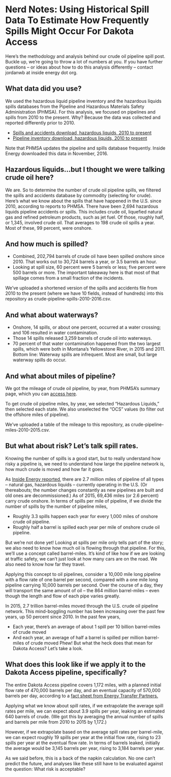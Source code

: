 # Nerd Notes: Using Historical Spill Data To Estimate How Frequently Spills Might Occur For Dakota Access


Here’s the methodology and analysis behind our crude oil pipeline spill post. Buckle up, we’re going to throw a lot of numbers at you. If you have further questions – or ideas about how to do this analysis differently – contact jordanwb at inside energy dot org.


## What data did you use?
We used the hazardous liquid pipeline inventory and the hazardous liquids spills databases from the Pipeline and Hazardous Materials Safety Administration (PHMSA). For this analysis, we focused on pipelines and spills from 2010 to the present. Why? Because the data was collected and reported differently prior to 2010.


* [Spills and accidents download, hazardous liquids, 2010 to present](http://phmsa.dot.gov/portal/site/PHMSA/menuitem.6f23687cf7b00b0f22e4c6962d9c8789/?vgnextoid=fdd2dfa122a1d110VgnVCM1000009ed07898RCRD&vgnextchannel=3430fb649a2dc110VgnVCM1000009ed07898RCRD&vgnextfmt=print)
* [Pipeline inventory download, hazardous liquids, 2010 to present](http://phmsa.dot.gov/portal/site/PHMSA/menuitem.6f23687cf7b00b0f22e4c6962d9c8789/?vgnextoid=a872dfa122a1d110VgnVCM1000009ed07898RCRD&vgnextchannel=3430fb649a2dc110VgnVCM1000009ed07898RCRD&vgnextfmt=print)


Note that PHMSA updates the pipeline and spills database frequently. Inside Energy downloaded this data in November, 2016.


## Hazardous liquids...but I thought we were talking crude oil here?
We are. So to determine the number of crude oil pipeline spills, we filtered the spills and accidents database by commodity (selecting for crude). Here’s what we know about the spills that have happened in the U.S. since 2010, according to reports to PHMSA.
There have been 2,694 hazardous liquids pipeline accidents or spills. This includes crude oil, liquefied natural gas and refined petroleum products, such as jet fuel.
Of those, roughly half, or 1,345, involved crude oil. That averages to 198 crude oil spills a year.
Most of these, 99 percent, were onshore. 


## And how much is spilled?
* Combined, 202,794 barrels of crude oil have been spilled onshore since 2010. That works out to 30,724 barrels a year, or 3.5 barrels an hour.
* Looking at spill size, 60 percent were 5 barrels or less; five percent were 500 barrels or more.
The important takeaway here is that most of that spillage comes from a small fraction of the incidents.


We’ve uploaded a shortened version of the spills and accidents file from 2010 to the present (where we have 10 fields, instead of hundreds) into this repository as crude-pipeline-spills-2010-2016.csv.


## And what about waterways?
* Onshore, 14 spills, or about one percent, occurred at a water crossing; and 106 resulted in water contamination.
* Those 14 spills released 3,259 barrels of crude oil into waterways.
* 70 percent of that water contamination happened from the two largest spills, which were both in Montana’s Yellowstone River, in 2015 and 2011.
Bottom line: Waterway spills are infrequent. Most are small, but large waterway spills do occur.


## And what about miles of pipeline?
We got the mileage of crude oil pipeline, by year, from PHMSA’s summary page, which you can [access here](http://opsweb.phmsa.dot.gov/primis_pdm/pipeline_miles_facilities_2010up.asp).

To get crude oil pipeline miles, by year, we selected “Hazardous Liquids,” then selected each state. We also unselected the “OCS” values (to filter out the offshore miles of pipeline).

We’ve uploaded a table of the mileage to this repository, as crude-pipeline-miles-2010-2015.csv.

## But what about risk? Let’s talk spill rates.
Knowing the number of spills is a good start, but to really understand how risky a pipeline is, we need to understand how large the pipeline network is, how much crude is moved and how far it goes.

As [Inside Energy reported](http://insideenergy.org/2016/11/18/protesters-say-pipelines-are-dangerous-are-they/), there are 2.7 million miles of pipeline of all types – natural gas, hazardous liquids – currently operating in the U.S. (Or thereabouts; the number changes constantly as new pipelines are built and old ones are decommissioned.) As of 2015, 69,436 miles (or 2.6 percent) carry crude onshore. In terms of spills per mile of pipeline, if we divide the number of spills by the number of pipeline miles,
* Roughly 3.3 spills happen each year for every 1,000 miles of onshore crude oil pipeline.
* Roughly half a barrel is spilled each year per mile of onshore crude oil pipeline.

But we’re not done yet! Looking at spills per mile only tells part of the story; we also need to know how much oil is flowing through that pipeline. For this, we’ll use a concept called barrel-miles. It’s kind of like how if we are looking at traffic safety, we can’t just look at how many cars are on the road. We also need to know how far they travel. 

Applying this concept to oil pipelines, consider a 10,000 mile long pipeline with a flow rate of one barrel per second, compared with a one mile long pipeline carrying 10,000 barrels per second. Over the course of a day, they will transport the same amount of oil – the 864 million barrel-miles – even though the length and flow of each pipe varies greatly.

In 2015, 2.7 trillion barrel-miles moved through the U.S. crude oil pipeline network. This mind-boggling number has been increasing over the past few years, up 50 percent since 2010. In the past few years,
* Each year, there’s an average of about 1 spill per 10 billion barrel-miles of crude moved
* And each year, an average of half a barrel is spilled per million barrel-miles of crude moved
Phew! But what the heck does that mean for Dakota Access? Let’s take a look.

## What does this look like if we apply it to the Dakota Access pipeline, specifically?
The entire Dakota Access pipeline covers 1,172 miles, with a planned initial flow rate of 470,000 barrels per day, and an eventual capacity of 570,000 barrels per day, according to a [fact sheet from Energy Transfer Partners.](http://www.daplpipelinefacts.com/docs-dapl/08092016/DAPL_FactSheet33-8_09_16.pdf)


Applying what we know about spill rates, if we extrapolate the average spill rates per mile, we can expect about 3.9 spills per year, leaking an estimated 640 barrels of crude. (We got this by averaging the annual number of spills and barrels per mile from 2010 to 2015 by 1,172.)


However, if we extrapolate based on the average spill rates per barrel-mile, we can expect roughly 19 spills per year at the initial flow rate, rising to 23 spills per year at the eventual flow rate. In terms of barrels leaked, initially the average would be 3,145 barrels per year, rising to 3,184 barrels per year.


As we said before, this is a back of the napkin calculation. No one can’t predict the future, and analyses like these still have to be evaluated against the question: What risk is acceptable?
